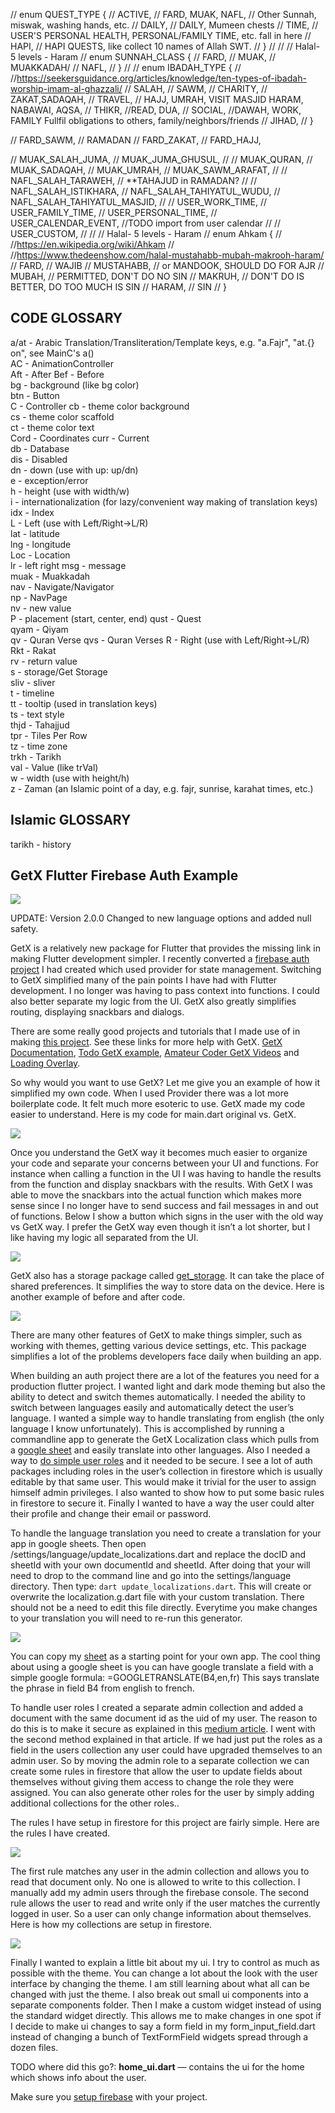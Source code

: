 // enum QUEST_TYPE {
//   ACTIVE, // FARD, MUAK, NAFL, // Other Sunnah, miswak, washing hands, etc.
//   DAILY, // DAILY, Mumeen chests
//   TIME, // USER'S PERSONAL HEALTH, PERSONAL/FAMILY TIME, etc. fall in here
//   HAPI, // HAPI QUESTS, like collect 10 names of Allah SWT.
// }
//
// // Halal- 5 levels - Haram
// enum SUNNAH_CLASS {
//   FARD,
//   MUAK, // MUAKKADAH/
//   NAFL,
// }
//
// enum IBADAH_TYPE {
//   //https://seekersguidance.org/articles/knowledge/ten-types-of-ibadah-worship-imam-al-ghazzali/
//   SALAH,
//   SAWM,
//   CHARITY, // ZAKAT,SADAQAH,
//   TRAVEL, // HAJJ, UMRAH, VISIT MASJID HARAM, NABAWAI, AQSA,
//   THIKR, //READ, DUA,
//   SOCIAL, //DAWAH, WORK, FAMILY Fullfil obligations to others, family/neighbors/friends
//   JIHAD,
// }

// FARD_SAWM, // RAMADAN
// FARD_ZAKAT,
// FARD_HAJJ,

// MUAK_SALAH_JUMA,
// MUAK_JUMA_GHUSUL,
//
// MUAK_QURAN,
// MUAK_SADAQAH,
// MUAK_UMRAH,
// MUAK_SAWM_ARAFAT,
//
// NAFL_SALAH_TARAWEH, // **TAHAJUD in RAMADAN?
//
// NAFL_SALAH_ISTIKHARA,
// NAFL_SALAH_TAHIYATUL_WUDU,
// NAFL_SALAH_TAHIYATUL_MASJID,
//
// USER_WORK_TIME,
// USER_FAMILY_TIME,
// USER_PERSONAL_TIME,
// USER_CALENDAR_EVENT, //TODO import from user calendar
//
// USER_CUSTOM,
//
// // Halal- 5 levels - Haram
// enum Ahkam {
//   //https://en.wikipedia.org/wiki/Ahkam
//   //https://www.thedeenshow.com/halal-mustahabb-mubah-makrooh-haram/
//   FARD, // WAJIB
//   MUSTAHABB, // or MANDOOK, SHOULD DO FOR AJR
//   MUBAH, // PERMITTED, DON'T DO NO SIN
//   MAKRUH, // DON'T DO IS BETTER, DO TOO MUCH IS SIN
//   HARAM, // SIN
// }

## CODE GLOSSARY  

a/at - Arabic Translation/Transliteration/Template keys, e.g. "a.Fajr", "at.{} on", see MainC's a()  
AC   - AnimationController  
Aft  - After
Bef  - Before  
bg   - background (like bg color)  
btn  - Button  
C    - Controller
cb   - theme color background  
cs   - theme color scaffold  
ct   - theme color text  
Cord - Coordinates
curr - Current  
db   - Database   
dis  - Disabled  
dn   - down (use with up: up/dn)  
e    - exception/error  
h    - height (use with width/w)  
i    - internationalization (for lazy/convenient way making of translation keys)  
idx  - Index  
L    - Left (use with Left/Right->L/R)  
lat  - latitude  
lng  - longitude  
Loc  - Location  
lr   - left right
msg  - message  
muak - Muakkadah  
nav  - Navigate/Navigator  
np   - NavPage  
nv   - new value  
P    - placement (start, center, end)
qust - Quest  
qyam - Qiyam  
qv   - Quran Verse
qvs  - Quran Verses
R    - Right (use with Left/Right->L/R)  
Rkt  - Rakat  
rv   - return value  
s    - storage/Get Storage  
sliv - sliver  
t    - timeline  
tt   - tooltip (used in translation keys)  
ts   - text style  
thjd - Tahajjud  
tpr  - Tiles Per Row  
tz   - time zone  
trkh - Tarikh  
val  - Value (like trVal)  
w    - width (use with height/h)  
z    - Zaman (an Islamic point of a day, e.g. fajr, sunrise, karahat times, etc.)  

## Islamic GLOSSARY  

tarikh - history  

## GetX Flutter Firebase Auth Example

![](https://cdn-images-1.medium.com/max/4776/1*OKSIgkZpss30GYT9TwQcJg.png)

UPDATE: Version 2.0.0 Changed to new language options and added null safety.

GetX is a relatively new package for Flutter that provides the missing link in making Flutter development simpler. I recently converted a [firebase auth project](https://medium.com/@jeffmcmorris/flutter-firebase-auth-starter-project-b0f91a6503b7) I had created which used provider for state management. Switching to GetX simplified many of the pain points I have had with Flutter development. I no longer was having to pass context into functions. I could also better separate my logic from the UI. GetX also greatly simplifies routing, displaying snackbars and dialogs.

There are some really good projects and tutorials that I made use of in making [this project](https://github.com/delay/flutter_starter). See these links for more help with GetX. [GetX Documentation](https://github.com/jonataslaw/getx), [Todo GetX example](https://medium.com/@loicgeek/flutter-how-to-create-a-todo-app-using-firebase-firestore-and-firebase-authentication-with-getx-89bdaacc6de6), [Amateur Coder GetX Videos](https://www.youtube.com/watch?v=CNpXbeI_slw) and [Loading Overlay](https://medium.com/@fayaz07/dont-kill-app-s-ui-thread-for-showing-loading-indicators-809e5a992230).

So why would you want to use GetX? Let me give you an example of how it simplified my own code. When I used Provider there was a lot more boilerplate code. It felt much more esoteric to use. GetX made my code easier to understand. Here is my code for main.dart original vs. GetX.

![](https://cdn-images-1.medium.com/max/3932/1*Sg7dajwS-q-I_G4KLDx_ow.png)

Once you understand the GetX way it becomes much easier to organize your code and separate your concerns between your UI and functions. For instance when calling a function in the UI I was having to handle the results from the function and display snackbars with the results. With GetX I was able to move the snackbars into the actual function which makes more sense since I no longer have to send success and fail messages in and out of functions. Below I show a button which signs in the user with the old way vs GetX way. I prefer the GetX way even though it isn’t a lot shorter, but I like having my logic all separated from the UI.

![](https://cdn-images-1.medium.com/max/3580/1*YWsqOuTY1xvqkVvGrt2BLQ.png)

GetX also has a storage package called [get_storage](https://github.com/jonataslaw/get_storage). It can take the place of shared preferences. It simplifies the way to store data on the device. Here is another example of before and after code.

![](https://cdn-images-1.medium.com/max/2600/1*kyYboVrB1BYcMkeHsSNeSw.png)

There are many other features of GetX to make things simpler, such as working with themes, getting various device settings, etc. This package simplifies a lot of the problems developers face daily when building an app.

When building an auth project there are a lot of the features you need for a production flutter project. I wanted light and dark mode theming but also the ability to detect and switch themes automatically. I needed the ability to switch between languages easily and automatically detect the user’s language. I wanted a simple way to handle translating from english (the only language I know unfortunately). This is accomplished by running a commandline app to generate the GetX Localization class which pulls from a [google sheet](https://docs.google.com/spreadsheets/d/1oS7iJ6ocrZBA53SxRfKF0CG9HAaXeKtzvsTBhgG4Zzk/edit#gid=0) and easily translate into other languages. Also I needed a way to [do simple user roles](https://medium.com/firebase-developers/patterns-for-security-with-firebase-group-based-permissions-for-cloud-firestore-72859cdec8f6) and it needed to be secure. I see a lot of auth packages including roles in the user’s collection in firestore which is usually editable by that same user. This would make it trivial for the user to assign himself admin privileges. I also wanted to show how to put some basic rules in firestore to secure it. Finally I wanted to have a way the user could alter their profile and change their email or password.

To handle the language translation you need to create a translation for your app in google sheets.  Then open /settings/language/update_localizations.dart and replace the docID and sheetId with your own documentId and sheetId.  After doing that your will need to drop to the command line and go into the settings/language directory.  Then type: ```dart update_localizations.dart```.  This will create or overwrite the localization.g.dart file with your custom translation.  There should not be a need to edit this file directly.  Everytime you make changes to your translation you will need to re-run this generator.

![](https://cdn-images-1.medium.com/max/2000/0*9-A7El_nRDBz-ecK)

You can copy my [sheet](https://docs.google.com/spreadsheets/d/1oS7iJ6ocrZBA53SxRfKF0CG9HAaXeKtzvsTBhgG4Zzk/edit#gid=0) as a starting point for your own app. The cool thing about using a google sheet is you can have google translate a field with a simple google formula: =GOOGLETRANSLATE(B4,en,fr) This says translate the phrase in field B4 from english to french. 

To handle user roles I created a separate admin collection and added a document with the same document id as the uid of my user. The reason to do this is to make it secure as explained in this [medium article](https://medium.com/firebase-developers/patterns-for-security-with-firebase-group-based-permissions-for-cloud-firestore-72859cdec8f6). I went with the second method explained in that article. If we had just put the roles as a field in the users collection any user could have upgraded themselves to an admin user. So by moving the admin role to a separate collection we can create some rules in firestore that allow the user to update fields about themselves without giving them access to change the role they were assigned. You can also generate other roles for the user by simply adding additional collections for the other roles..

The rules I have setup in firestore for this project are fairly simple. Here are the rules I have created.

![](https://cdn-images-1.medium.com/max/2000/0*_lmwiYDofWZd0Kn0)

The first rule matches any user in the admin collection and allows you to read that document only. No one is allowed to write to this collection. I manually add my admin users through the firebase console. The second rule allows the user to read and write only if the user matches the currently logged in user. So a user can only change information about themselves. Here is how my collections are setup in firestore.

![](https://cdn-images-1.medium.com/max/2060/0*uFxZGvnPvviMebQ5)

Finally I wanted to explain a little bit about my ui. I try to control as much as possible with the theme. You can change a lot about the look with the user interface by changing the theme. I am still learning about what all can be changed with just the theme. I also break out small ui components into a separate components folder. Then I make a custom widget instead of using the standard widget directly. This allows me to make changes in one spot if I decide to make ui changes to say a form field in my form_input_field.dart instead of changing a bunch of TextFormField widgets spread through a dozen files.

TODO where did this go?:
**home_ui.dart** — contains the ui for the home which shows info about the user.

Make sure you [setup firebase](https://firebase.google.com/docs/flutter/setup?platform=android) with your project.
